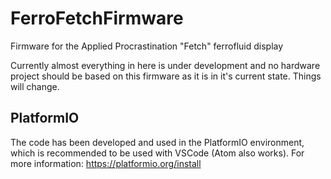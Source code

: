 # FerroFetchFirmware
Firmware for the Applied Procrastination "Fetch" ferrofluid display

Currently almost everything in here is under development and no hardware project should be based on this firmware as it is in it's current state. Things will change.


## PlatformIO
The code has been developed and used in the PlatformIO environment, which is recommended to be used with VSCode (Atom also works).
For more information: https://platformio.org/install
